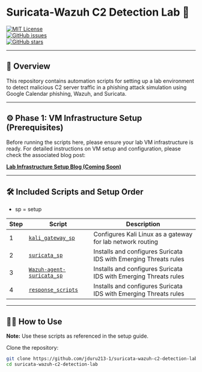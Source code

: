# Suricata-Wazuh C2 Detection Lab 🚨

[![MIT License](https://img.shields.io/badge/license-MIT-green.svg)](LICENSE)  
[![GitHub issues](https://img.shields.io/github/issues/jduru213-1/suricata-wazuh-c2-detection-lab)](https://github.com/jduru213-1/suricata-wazuh-c2-detection-lab/issues)  
[![GitHub stars](https://img.shields.io/github/stars/jduru213-1/suricata-wazuh-c2-detection-lab)](https://github.com/jduru213-1/suricata-wazuh-c2-detection-lab/stargazers)  

---

## 📖 Overview

This repository contains automation scripts for setting up a lab environment to detect malicious C2 server traffic in a phishing attack simulation using Google Calendar phishing, Wazuh, and Suricata.

---

## ⚙️ Phase 1: VM Infrastructure Setup (Prerequisites)

Before running the scripts here, please ensure your lab VM infrastructure is ready. For detailed instructions on VM setup and configuration, please check the associated blog post:

[**Lab Infrastructure Setup Blog (Coming Soon)**](#)  

---

## 🛠️ Included Scripts and Setup Order

- sp = setup

| Step | Script                                          | Description                                               |
|-------|------------------------------------------------|-----------------------------------------------------------|
| 1     | [`kali_gateway_sp`](kali_gateway_setup/) | Configures Kali Linux as a gateway for lab network routing |
| 2     | [`suricata_sp`](suricata_setup/)     | Installs and configures Suricata IDS with Emerging Threats rules |
| 3     | [`Wazuh-agent-suricata_sp`](Wazuh-agent-suricata_sp/)     | Installs and configures Suricata IDS with Emerging Threats rules |
| 4     | [`response_scripts`](response_scripts/)     | Installs and configures Suricata IDS with Emerging Threats rules |


---

## 🏃‍♂️ How to Use

**Note:** Use these scripts as referenced in the setup guide.

Clone the repository:

```bash
git clone https://github.com/jduru213-1/suricata-wazuh-c2-detection-lab.git
cd suricata-wazuh-c2-detection-lab

